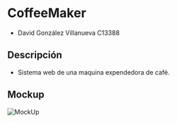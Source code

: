 # CoffeeMaker
- David González Villanueva C13388

## Descripción
- Sistema web de una maquina expendedora de café.

## Mockup
![MockUp](https://github.com/user-attachments/assets/8ba600c9-a126-4c0b-b3c4-d32fec43c80b)
